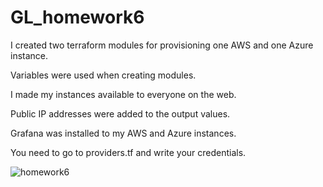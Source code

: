 # GL_homework6

I created two terraform modules for provisioning one AWS and one Azure instance.

Variables were used when creating modules.

I made my instances available to everyone on the web.

Public IP addresses were added to the output values.

Grafana was installed to my AWS and Azure instances.

You need to go to providers.tf and write your credentials.

![homework6](https://user-images.githubusercontent.com/105345932/210359595-51590a83-fad3-4b0a-a042-64a44d8c416a.png)
